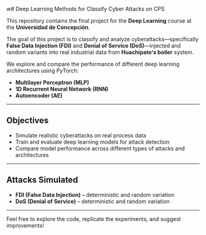 w# Deep Learning Methods for Classify Cyber Attacks on CPS

This repository contains the final project for the **Deep Learning** course at the **Universidad de Concepción**.

The goal of this project is to classify and analyze cyberattacks—specifically **False Data Injection (FDI)** and **Denial of Service (DoS)**—injected and random variants into real industrial data from **Huachipato's boiler** system.

We explore and compare the performance of different deep learning architectures using PyTorch:

- **Multilayer Perceptron (MLP)**
- **1D Recurrent Neural Network (RNN)**
- **Autoencoder (AE)**

---

## Objectives

- Simulate realistic cyberattacks on real process data
- Train and evaluate deep learning models for attack detection
- Compare model performance across different types of attacks and architectures

---

## Attacks Simulated

- **FDI (False Data Injection)** – deterministic and random variation
- **DoS (Denial of Service)** – deterministic and random variation

---

Feel free to explore the code, replicate the experiments, and suggest improvements!



